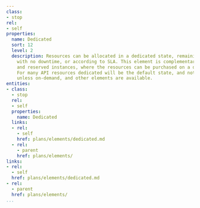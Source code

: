 ```yaml
---
class:
- stop
rel:
- self
properties:
  name: Dedicated
  sort: 12
  level: 2
  description: Resources can be allocated in a dedicated state, remaining available
    with no downtime, or according to SLA. This element is complementary to on-demand,
    and reserved instances, where the resources can be purchased on a dedicated bases.
    For many API resources dedicated will be the default state, and not worth mentioning
    unless on-demand, and other elements are available.
entities:
- class:
  - stop
  rel:
  - self
  properties:
    name: Dedicated
  links:
  - rel:
    - self
    href: plans/elements/dedicated.md
  - rel:
    - parent
    href: plans/elements/
links:
- rel:
  - self
  href: plans/elements/dedicated.md
- rel:
  - parent
  href: plans/elements/
...
```

